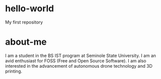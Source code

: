 # hello-world
My first repository

# about-me
I am a student in the BS IST program at Seminole State University.  I am an avid enthusiast for FOSS (Free and Open Source Software).  I am also interested in the advancement of autonomous drone technology and 3D printing.
